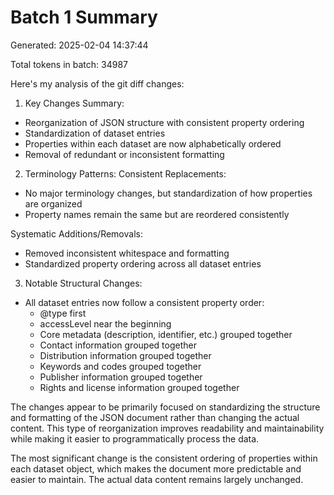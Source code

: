 # Batch 1 Summary

Generated: 2025-02-04 14:37:44

Total tokens in batch: 34987

Here's my analysis of the git diff changes:

1. Key Changes Summary:
- Reorganization of JSON structure with consistent property ordering
- Standardization of dataset entries
- Properties within each dataset are now alphabetically ordered
- Removal of redundant or inconsistent formatting

2. Terminology Patterns:
Consistent Replacements:
- No major terminology changes, but standardization of how properties are organized
- Property names remain the same but are reordered consistently

Systematic Additions/Removals:
- Removed inconsistent whitespace and formatting
- Standardized property ordering across all dataset entries

3. Notable Structural Changes:
- All dataset entries now follow a consistent property order:
  - @type first
  - accessLevel near the beginning
  - Core metadata (description, identifier, etc.) grouped together
  - Contact information grouped together
  - Distribution information grouped together
  - Keywords and codes grouped together
  - Publisher information grouped together
  - Rights and license information grouped together

The changes appear to be primarily focused on standardizing the structure and formatting of the JSON document rather than changing the actual content. This type of reorganization improves readability and maintainability while making it easier to programmatically process the data.

The most significant change is the consistent ordering of properties within each dataset object, which makes the document more predictable and easier to maintain. The actual data content remains largely unchanged.